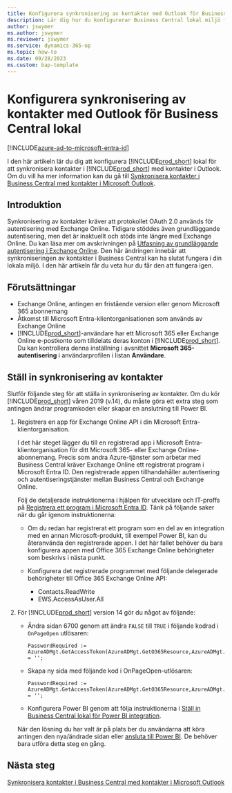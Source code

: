 ```yaml
---
title: Konfigurera synkronisering av kontakter med Outlook för Business Central lokal
description: Lär dig hur du konfigurerar Business Central lokal miljö för att synkronisera kontakter i Business Central och Outlook.
author: jswymer
ms.author: jswymer
ms.reviewer: jswymer
ms.service: dynamics-365-op
ms.topic: how-to
ms.date: 09/28/2023
ms.custom: bap-template
---
```


# Konfigurera synkronisering av kontakter med Outlook för Business Central lokal

[!INCLUDE[azure-ad-to-microsoft-entra-id](~/../shared-content/shared/azure-ad-to-microsoft-entra-id.md)]

I den här artikeln lär du dig att konfigurera [!INCLUDE[prod_short](includes/prod_short.md)] lokal för att synkronisera kontakter i [!INCLUDE[prod_short](includes/prod_short.md)] med kontakter i Outlook. Om du vill ha mer information kan du gå till [Synkronisera kontakter i Business Central med kontakter i Microsoft Outlook](admin-synchronize-outlook-contacts.md).

## Introduktion

Synkronisering av kontakter kräver att protokollet OAuth 2.0 används för autentisering med Exchange Online. Tidigare stöddes även grundläggande autentisering, men det är inaktuellt och stöds inte längre med Exchange Online. Du kan läsa mer om avskrivningen på [Utfasning av grundläggande autentisering i Exchange Online](/exchange/clients-and-mobile-in-exchange-online/deprecation-of-basic-authentication-exchange-online). Den här ändringen innebär att synkroniseringen av kontakter i Business Central kan ha slutat fungera i din lokala miljö. I den här artikeln får du veta hur du får den att fungera igen.

## Förutsättningar

- Exchange Online, antingen en fristående version eller genom Microsoft 365 abonnemang  
- Åtkomst till Microsoft Entra-klientorganisationen som används av Exchange Online
- [!INCLUDE[prod_short](includes/prod_short.md)]-användare har ett Microsoft 365 eller Exchange Online e-postkonto som tilldelats deras konton i [!INCLUDE[prod_short](includes/prod_short.md)]. Du kan kontrollera denna inställning i avsnittet **Microsoft 365-autentisering** i användarprofilen i listan **Användare**. 

## Ställ in synkronisering av kontakter

Slutför följande steg för att ställa in synkronisering av kontakter. Om du kör [!INCLUDE[prod_short](includes/prod_short.md)] våren 2019 (v.14), du måste göra ett extra steg som antingen ändrar programkoden eller skapar en anslutning till Power BI.

1. <a name="registerapp"></a>Registrera en app för Exchange Online API i din Microsoft Entra-klientorganisation.

   I det här steget lägger du till en registrerad app i Microsoft Entra-klientorganisation för ditt Microsoft 365- eller Exchange Online-abonnemang. Precis som andra Azure-tjänster som arbetar med Business Central kräver Exchange Online ett registrerat program i Microsoft Entra ID. Den registrerade appen tillhandahåller autentisering och autentiseringstjänster mellan Business Central och Exchange Online.

   Följ de detaljerade instruktionerna i hjälpen för utvecklare och IT-proffs på [Registrera ett program i Microsoft Entra ID](/dynamics365/business-central/dev-itpro/administration/register-app-azure#register-an-application-in-azure-active-directory). Tänk på följande saker när du går igenom instruktionerna:

   - Om du redan har registrerat ett program som en del av en integration med en annan Microsoft-produkt, till exempel Power BI, kan du återanvända den registrerade appen. I det här fallet behöver du bara konfigurera appen med Office 365 Exchange Online behörigheter som beskrivs i nästa punkt.

   - Konfigurera det registrerade programmet med följande delegerade behörigheter till Office 365 Exchange Online API:

     - Contacts.ReadWrite
     - EWS.AccessAsUser.All

2. För [!INCLUDE[prod_short](includes/prod_short.md)] version 14 gör du något av följande:

   - Ändra sidan 6700 genom att ändra `FALSE` till `TRUE` i följande kodrad i `OnPageOpen` utlösaren:

     ```
     PasswordRequired := AzureADMgt.GetAccessToken(AzureADMgt.GetO365Resource,AzureADMgt.GetO365ResourceName,TRUE) = '';
     ```

   - Skapa ny sida med följande kod i OnPageOpen-utlösaren:

     ```
     PasswordRequired := AzureADMgt.GetAccessToken(AzureADMgt.GetO365Resource,AzureADMgt.GetO365ResourceName,TRUE) = '';
     ```

   - Konfigurera Power BI genom att följa instruktionerna i [Ställ in Business Central lokal för Power BI integration](across-working-with-business-central-in-powerbi.md).

   När den lösning du har valt är på plats ber du användarna att köra antingen den nya/ändrade sidan eller [ansluta till Power BI](across-working-with-powerbi.md#connect). De behöver bara utföra detta steg en gång.

## Nästa steg

[Synkronisera kontakter i Business Central med kontakter i Microsoft Outlook](admin-synchronize-outlook-contacts.md)  
